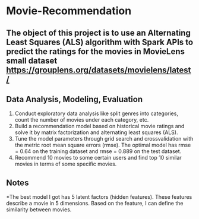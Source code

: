 # Movie-Recommendation
The object of this project is to use an Alternating Least Squares (ALS) algorithm with Spark APIs to predict the ratings for the movies in MovieLens small dataset
https://grouplens.org/datasets/movielens/latest/
-------------------------------------------------------------------------------------
## Data Analysis, Modeling, Evaluation
1. Conduct exploratory data analysis like split genres into categories, count the number of movies under each category, etc.
2. Build a recommendation model based on historical movie ratings and solve it by matrix factorization and alternating least squares (ALS). 
3. Tune the model parameters through grid search and crossvalidation with the metric root mean square errors (rmse). The optimal model has rmse = 0.64 on the training    dataset and rmse = 0.889 on the test dataset.
4. Recommend 10 movies to some certain users and find top 10 similar movies in terms of some specific movies.
## Notes
*The best model I got has 5 latent factors (hidden features). These features describe a movie in 5 dimensions. Based on the feature, I can define the similarity between movies.